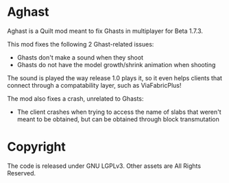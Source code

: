 # Aghast

Aghast is a Quilt mod meant to fix Ghasts in multiplayer for Beta 1.7.3.

This mod fixes the following 2 Ghast-related issues:
- Ghasts don't make a sound when they shoot
- Ghasts do not have the model growth/shrink animation when shooting

The sound is played the way release 1.0 plays it, so it even helps clients that connect through a compatability layer, such as ViaFabricPlus!

The mod also fixes a crash, unrelated to Ghasts:
- The client crashes when trying to access the name of slabs that weren't meant to be obtained, but can be obtained through block transmutation

# Copyright

The code is released under GNU LGPLv3. Other assets are All Rights Reserved.
